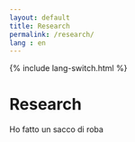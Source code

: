 ```yaml
---
layout: default
title: Research
permalink: /research/
lang : en
---
```

{% include lang-switch.html %}

# Research

Ho fatto un sacco di roba
